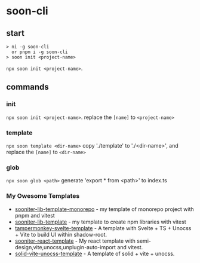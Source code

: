 # soon-cli

## start

```shell
> ni -g soon-cli
  or pnpm i -g soon-cli
> soon init <project-name>
```

`npx soon init <project-name>`.

## commands

### init

`npx soon init <project-name>`.
replace the `[name]` to `<project-name>`

### template

`npx soon template <dir-name>`
copy './template' to './\<dir-name\>', and replace the `[name]` to `<dir-name>`

### glob

`npx soon glob <path>`
generate 'export \* from \<path\>' to index.ts

### My Owesome Templates

- [sooniter-lib-template-monorepo](https://github.com/SoonIter/sooniter-lib-template-monorepo) - my template of monorepo project with pnpm and vitest
- [sooniter-lib-template](https://github.com/SoonIter/sooniter-lib-template) - my template to create npm libraries with vitest
- [tampermonkey-svelte-template](https://github.com/SoonIter/tampermonkey-svelte-template) - A template with Svelte + TS + Unocss + Vite to build UI within shadow-root.
- [sooniter-react-template](https://github.com/SoonIter/sooniter-react-template) - My react template with semi-design,vite,unocss,unplugin-auto-import and vitest.
- [solid-vite-unocss-template](https://github.com/SoonIter/solid-vite-unocss-template) - A template of solid + vite + unocss.
